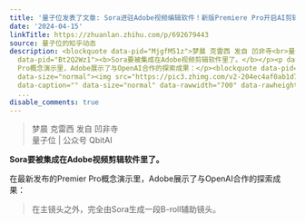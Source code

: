 ```yaml
---
title: '量子位发表了文章: Sora进驻Adobe视频编辑软件！新版Premiere Pro开启AI剪辑时代'
date: '2024-04-15'
linkTitle: https://zhuanlan.zhihu.com/p/692679443
source: 量子位的知乎动态
description: <blockquote data-pid="MjgfM51z">梦晨 克雷西 发自 凹非寺<br>量子位 | 公众号 QbitAI</blockquote><p
  data-pid="Bt2Q2Wz1"><b>Sora要被集成在Adobe视频剪辑软件里了。</b></p><p data-pid="w1a_nWKU">在最新发布的Premier
  Pro概念演示里，Adobe展示了与OpenAI合作的探索成果：</p><blockquote data-pid="6maC1_jV">在主镜头之外，完全由Sora生成一段B-roll辅助镜头。</blockquote><figure
  data-size="normal"><img src="https://pic3.zhimg.com/v2-204ec4af0ab1d702558f37a855e39efa_1440w.jpg"
  data-caption="" data-size="normal" data-rawwidth="700" data-rawheight="393" data-thumbnail="https://pic3.zhimg.com/v2-204ec4af0ab1d702558f37a855e39efa
  ...
disable_comments: true
---
```

<blockquote data-pid="MjgfM51z">梦晨 克雷西 发自 凹非寺<br>量子位 | 公众号 QbitAI</blockquote><p data-pid="Bt2Q2Wz1"><b>Sora要被集成在Adobe视频剪辑软件里了。</b></p><p data-pid="w1a_nWKU">在最新发布的Premier Pro概念演示里，Adobe展示了与OpenAI合作的探索成果：</p><blockquote data-pid="6maC1_jV">在主镜头之外，完全由Sora生成一段B-roll辅助镜头。</blockquote><figure data-size="normal"><img src="https://pic3.zhimg.com/v2-204ec4af0ab1d702558f37a855e39efa_1440w.jpg" data-caption="" data-size="normal" data-rawwidth="700" data-rawheight="393" data-thumbnail="https://pic3.zhimg.com/v2-204ec4af0ab1d702558f37a855e39efa ...